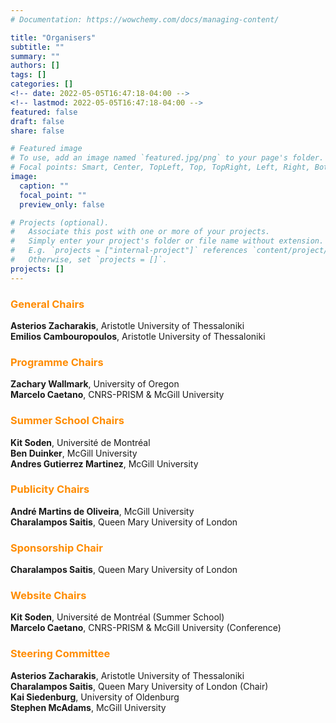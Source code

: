 ```yaml
---
# Documentation: https://wowchemy.com/docs/managing-content/

title: "Organisers"
subtitle: ""
summary: ""
authors: []
tags: []
categories: []
<!-- date: 2022-05-05T16:47:18-04:00 -->
<!-- lastmod: 2022-05-05T16:47:18-04:00 -->
featured: false
draft: false
share: false

# Featured image
# To use, add an image named `featured.jpg/png` to your page's folder.
# Focal points: Smart, Center, TopLeft, Top, TopRight, Left, Right, BottomLeft, Bottom, BottomRight.
image:
  caption: ""
  focal_point: ""
  preview_only: false

# Projects (optional).
#   Associate this post with one or more of your projects.
#   Simply enter your project's folder or file name without extension.
#   E.g. `projects = ["internal-project"]` references `content/project/deep-learning/index.md`.
#   Otherwise, set `projects = []`.
projects: []
---
```


### <span style="color:darkorange">General Chairs</span>

<b>Asterios Zacharakis</b>, Aristotle University of Thessaloniki <br>
<b>Emilios Cambouropoulos</b>, Aristotle University of Thessaloniki

### <span style="color:darkorange">Programme Chairs</span>

<b>Zachary Wallmark</b>, University of Oregon <br>
<b>Marcelo Caetano</b>, CNRS-PRISM & McGill University

### <span style="color:darkorange">Summer School Chairs</span>

<b>Kit Soden</b>, Université de Montréal <br>
<b>Ben Duinker</b>, McGill University <br>
<b>Andres Gutierrez Martinez</b>, McGill University

### <span style="color:darkorange">Publicity Chairs</span>

<b>André Martins de Oliveira</b>, McGill University <br>
<b>Charalampos Saitis</b>, Queen Mary University of London

### <span style="color:darkorange">Sponsorship Chair</span>

<b>Charalampos Saitis</b>, Queen Mary University of London

### <span style="color:darkorange">Website Chairs</span>

<b>Kit Soden</b>, Université de Montréal (Summer School) <br>
<b>Marcelo Caetano</b>, CNRS-PRISM & McGill University (Conference)

### <span style="color:darkorange">Steering Committee</span> 

<b>Asterios Zacharakis</b>, Aristotle University of Thessaloniki <br>
<b>Charalampos Saitis</b>, Queen Mary University of London (Chair) <br>
<b>Kai Siedenburg</b>, University of Oldenburg <br>
<b>Stephen McAdams</b>, McGill University





